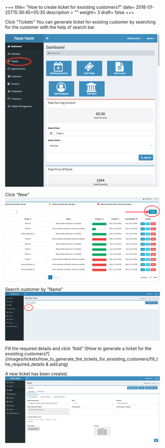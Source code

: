 +++
title= "How to create ticket for exsisting customers?"
date= 2018-01-25T15:36:45+05:30
description = ""
weight= 3
draft= false
+++

Click "Tickets"
You can generate ticket for existing customer by searching for the customer with the help of search bar.

![How to generate a ticket for the exsisting customers?](/images/tickets/how_to_generate_the_tickets_for_exsisting_customers/go_to_tickets.png)

Click “New”
![How to generate a ticket for the exsisting customers?](/images/tickets/how_to_generate_the_tickets_for_exsisting_customers/click_New_ticket.png)

Search customer by "Name"
![How to generate a ticket for the exsisting customers?](/images/tickets/how_to_generate_the_tickets_for_exsisting_customers/search_the_customer.png)

Fill the required details and click “Add”
![How to generate a ticket for the exsisting customers?](/images/tickets/how_to_generate_the_tickets_for_exsisting_customers/fill_the_required_details & add.png)

A new ticket has been created.
![How to generate a ticket for the exsisting customers?](/images/tickets/how_to_generate_the_tickets_for_exsisting_customers/the_new_ticket_is_generated.png)